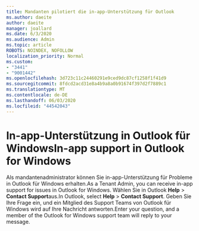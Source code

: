 ```yaml
---
title: Mandanten pilotiert die in-app-Unterstützung für Outlook
ms.author: daeite
author: daeite
manager: joallard
ms.date: 6/3/2020
ms.audience: Admin
ms.topic: article
ROBOTS: NOINDEX, NOFOLLOW
localization_priority: Normal
ms.custom:
- "3441"
- "9001442"
ms.openlocfilehash: 3d723c11c24460291e9ced9dc87cf1258f1f41d9
ms.sourcegitcommit: 8fdcd2acd31e8a4b9a8a0b91674f397d2f7889c1
ms.translationtype: MT
ms.contentlocale: de-DE
ms.lasthandoff: 06/03/2020
ms.locfileid: "44542043"
---
```

# <a name="in-app-support-in-outlook-for-windows"></a><span data-ttu-id="446b8-102">In-app-Unterstützung in Outlook für Windows</span><span class="sxs-lookup"><span data-stu-id="446b8-102">In-app support in Outlook for Windows</span></span>

<span data-ttu-id="446b8-103">Als mandantenadministrator können Sie in-app-Unterstützung für Probleme in Outlook für Windows erhalten.</span><span class="sxs-lookup"><span data-stu-id="446b8-103">As a Tenant Admin, you can receive in-app support for issues in Outlook for Windows.</span></span> <span data-ttu-id="446b8-104">Wählen Sie in Outlook **Help**  >  **Contact Support**aus.</span><span class="sxs-lookup"><span data-stu-id="446b8-104">In Outlook, select **Help** > **Contact Support**.</span></span> <span data-ttu-id="446b8-105">Geben Sie Ihre Frage ein, und ein Mitglied des Support Teams von Outlook für Windows wird auf Ihre Nachricht antworten.</span><span class="sxs-lookup"><span data-stu-id="446b8-105">Enter your question, and a member of the Outlook for Windows support team will reply to your message.</span></span>